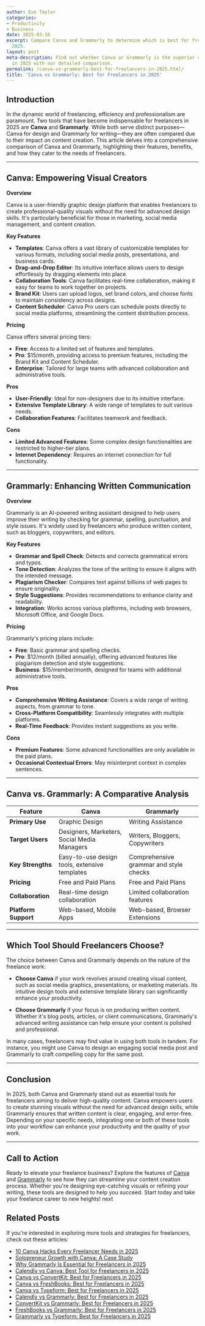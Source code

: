 ```yaml
---
author: Eve Taylor
categories:
- Productivity
- Business
date: 2025-03-16
excerpt: Compare Canva and Grammarly to determine which is best for freelancers in
  2025.
layout: post
meta-description: Find out whether Canva or Grammarly is the superior choice for freelancers
  in 2025 with our detailed comparison.
permalink: /canva-vs-grammarly-best-for-freelancers-in-2025.html/
title: 'Canva vs Grammarly: Best for Freelancers in 2025'
---
```


## Introduction

In the dynamic world of freelancing, efficiency and professionalism are paramount. Two tools that have become indispensable for freelancers in 2025 are **Canva** and **Grammarly**. While both serve distinct purposes—Canva for design and Grammarly for writing—they are often compared due to their impact on content creation. This article delves into a comprehensive comparison of Canva and Grammarly, highlighting their features, benefits, and how they cater to the needs of freelancers.

---

## Canva: Empowering Visual Creators

**Overview**

Canva is a user-friendly graphic design platform that enables freelancers to create professional-quality visuals without the need for advanced design skills. It's particularly beneficial for those in marketing, social media management, and content creation.

**Key Features**

- **Templates**: Canva offers a vast library of customizable templates for various formats, including social media posts, presentations, and business cards.
- **Drag-and-Drop Editor**: Its intuitive interface allows users to design effortlessly by dragging elements into place.
- **Collaboration Tools**: Canva facilitates real-time collaboration, making it easy for teams to work together on projects.
- **Brand Kit**: Users can upload logos, set brand colors, and choose fonts to maintain consistency across designs.
- **Content Scheduler**: Canva Pro users can schedule posts directly to social media platforms, streamlining the content distribution process.

**Pricing**

Canva offers several pricing tiers:

- **Free**: Access to a limited set of features and templates.
- **Pro**: $15/month, providing access to premium features, including the Brand Kit and Content Scheduler.
- **Enterprise**: Tailored for large teams with advanced collaboration and administrative tools.

**Pros**

- **User-Friendly**: Ideal for non-designers due to its intuitive interface.
- **Extensive Template Library**: A wide range of templates to suit various needs.
- **Collaboration Features**: Facilitates teamwork and feedback.

**Cons**

- **Limited Advanced Features**: Some complex design functionalities are restricted to higher-tier plans.
- **Internet Dependency**: Requires an internet connection for full functionality.

---

## Grammarly: Enhancing Written Communication

**Overview**

Grammarly is an AI-powered writing assistant designed to help users improve their writing by checking for grammar, spelling, punctuation, and style issues. It's widely used by freelancers who produce written content, such as bloggers, copywriters, and editors.

**Key Features**

- **Grammar and Spell Check**: Detects and corrects grammatical errors and typos.
- **Tone Detection**: Analyzes the tone of the writing to ensure it aligns with the intended message.
- **Plagiarism Checker**: Compares text against billions of web pages to ensure originality.
- **Style Suggestions**: Provides recommendations to enhance clarity and readability.
- **Integration**: Works across various platforms, including web browsers, Microsoft Office, and Google Docs.

**Pricing**

Grammarly's pricing plans include:

- **Free**: Basic grammar and spelling checks.
- **Pro**: $12/month (billed annually), offering advanced features like plagiarism detection and style suggestions.
- **Business**: $15/member/month, designed for teams with additional administrative tools.

**Pros**

- **Comprehensive Writing Assistance**: Covers a wide range of writing aspects, from grammar to tone.
- **Cross-Platform Compatibility**: Seamlessly integrates with multiple platforms.
- **Real-Time Feedback**: Provides instant suggestions as you write.

**Cons**

- **Premium Features**: Some advanced functionalities are only available in the paid plans.
- **Occasional Contextual Errors**: May misinterpret context in complex sentences.

---

## Canva vs. Grammarly: A Comparative Analysis

| Feature              | Canva                                    | Grammarly                                 |
|----------------------|------------------------------------------|-------------------------------------------|
| **Primary Use**      | Graphic Design                           | Writing Assistance                       |
| **Target Users**     | Designers, Marketers, Social Media Managers | Writers, Bloggers, Copywriters           |
| **Key Strengths**    | Easy-to-use design tools, extensive templates | Comprehensive grammar and style checks   |
| **Pricing**          | Free and Paid Plans                      | Free and Paid Plans                      |
| **Collaboration**    | Real-time design collaboration           | Limited collaboration features           |
| **Platform Support** | Web-based, Mobile Apps                   | Web-based, Browser Extensions            |

---

## Which Tool Should Freelancers Choose?

The choice between Canva and Grammarly depends on the nature of the freelance work:

- **Choose Canva** if your work revolves around creating visual content, such as social media graphics, presentations, or marketing materials. Its intuitive design tools and extensive template library can significantly enhance your productivity.

- **Choose Grammarly** if your focus is on producing written content. Whether it's blog posts, articles, or client communications, Grammarly's advanced writing assistance can help ensure your content is polished and professional.

In many cases, freelancers may find value in using both tools in tandem. For instance, you might use Canva to design an engaging social media post and Grammarly to craft compelling copy for the same post.

---

## Conclusion

In 2025, both Canva and Grammarly stand out as essential tools for freelancers aiming to deliver high-quality content. Canva empowers users to create stunning visuals without the need for advanced design skills, while Grammarly ensures that written content is clear, engaging, and error-free. Depending on your specific needs, integrating one or both of these tools into your workflow can enhance your productivity and the quality of your work.

---

## Call to Action

Ready to elevate your freelance business? Explore the features of [Canva](https://www.canva.com) and [Grammarly](https://www.grammarly.com) to see how they can streamline your content creation process. Whether you're designing eye-catching visuals or refining your writing, these tools are designed to help you succeed. Start today and take your freelance career to new heights! next

## Related Posts
If you're interested in exploring more tools and strategies for freelancers, check out these articles:
- [10 Canva Hacks Every Freelancer Needs in 2025](/10-canva-hacks-every-freelancer-needs-in-2025.html/)
- [Solopreneur Growth with Canva: A Case Study](/solopreneur-growth-with-canva-a-case-study.html/)
- [Why Grammarly Is Essential for Freelancers in 2025](/why-grammarly-is-essential-for-freelancers-in-2025.html/)
- [Calendly vs Canva: Best Tool for Freelancers in 2025](/calendly-vs-canva-best-tool-for-freelancers-in-2025.html/)
- [Canva vs ConvertKit: Best for Freelancers in 2025](/canva-vs-convertkit-best-for-freelancers-in-2025.html/)
- [Canva vs FreshBooks: Best for Freelancers in 2025](/canva-vs-freshbooks-best-for-freelancers-in-2025.html/)
- [Canva vs Typeform: Best for Freelancers in 2025](/canva-vs-typeform-best-for-freelancers-in-2025.html/)
- [Calendly vs Grammarly: Best for Freelancers in 2025](/calendly-vs-grammarly-best-for-freelancers-in-2025.html/)
- [ConvertKit vs Grammarly: Best for Freelancers in 2025](/convertkit-vs-grammarly-best-for-freelancers-in-2025.html/)
- [FreshBooks vs Grammarly: Best for Freelancers in 2025](/freshbooks-vs-grammarly-best-for-freelancers-in-2025.html/)
- [Grammarly vs Typeform: Best for Freelancers in 2025](/grammarly-vs-typeform-best-for-freelancers-in-2025.html/)

